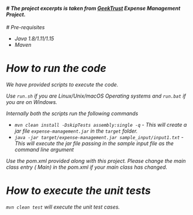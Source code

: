 <h4><i># The project excerpts is taken from <a href="www.geektrust.com">GeekTrust</a> Expense Management Project.
</h4>
# Pre-requisites

* Java 1.8/1.11/1.15
* Maven

# How to run the code

We have provided scripts to execute the code.

Use `run.sh` if you are Linux/Unix/macOS Operating systems and `run.bat` if you are on Windows.

Internally both the scripts run the following commands

* `mvn clean install -DskipTests assembly:single -q` - This will create a jar file `expense-management.jar`
  in the `target` folder.
* `java -jar target/expense-management.jar sample_input/input1.txt` - This will execute the jar file passing
  in the sample input file as the command line argument

Use the pom.xml provided along with this project. Please change the main class entry (<mainClass>
Main</mainClass>) in the pom.xml if your main class has changed.

# How to execute the unit tests

`mvn clean test` will execute the unit test cases.

